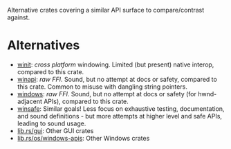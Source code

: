 Alternative crates covering a similar API surface to compare/contrast against.

# Alternatives
*   [winit](https://lib.rs/crates/winit):                       *cross platform* windowing.  Limited (but present) native interop, compared to this crate.
*   [winapi](https://lib.rs/crates/winapi):                     *raw FFI*.  Sound, but no attempt at docs or safety, compared to this crate.  Common to misuse with dangling string pointers.
*   [windows](https://lib.rs/crates/windows):                   *raw FFI*.  Sound, but no attempt at docs or safety (for hwnd-adjacent APIs), compared to this crate.
*   [winsafe](https://lib.rs/crates/winsafe):                   Similar goals!  Less focus on exhaustive testing, documentation, and sound definitions - but more attempts at higher level and safe APIs, leading to sound usage.
*   [lib.rs/gui](https://lib.rs/gui):                           Other GUI crates
*   [lib.rs/os/windows-apis](https://lib.rs/os/windows-apis):   Other Windows crates

<!-- [#24](https://github.com/rodrigocfd/winsafe/issues/24), [#25](https://github.com/rodrigocfd/winsafe/issues/25), [#26](https://github.com/rodrigocfd/winsafe/issues/26) -->

